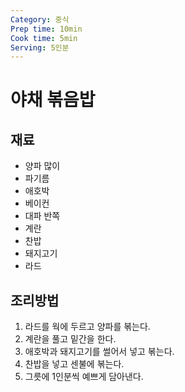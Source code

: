 ```yaml
---
Category: 중식
Prep time: 10min
Cook time: 5min
Serving: 5인분
---
```


# 야채 볶음밥

## 재료
* 양파 많이
* 파기름
* 애호박
* 베이컨
* 대파 반쪽
* 계란
* 찬밥
* 돼지고기
* 라드

## 조리방법
1. 라드를 웍에 두르고 양파를 볶는다.
2. 계란을 풀고 밑간을 한다.
3. 애호박과 돼지고기를 썰어서 넣고 볶는다.
4. 찬밥을 넣고 센불에 볶는다.
5. 그릇에 1인분씩 예쁘게 담아낸다.

